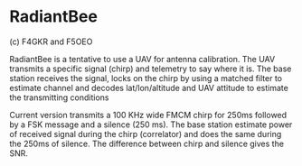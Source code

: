 # RadiantBee
(c) F4GKR and F5OEO

RadiantBee is a tentative to use a UAV for antenna calibration. The UAV transmits a specific signal (chirp) and telemetry to say where it is. The base station receives the signal, locks on the chirp by using a matched filter to estimate channel and decodes lat/lon/altitude and UAV attitude to estimate the transmitting conditions

Current version transmits a 100 KHz wide FMCM chirp for 250ms followed by a FSK message and a silence (250 ms).
The base station estimate power of received signal during the chirp (correlator) and does the same during the 250ms of silence. The difference between chirp and silence gives the SNR.
